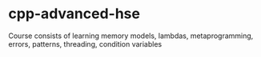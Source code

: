# cpp-advanced-hse
Course consists of learning memory models, lambdas, metaprogramming, errors, patterns, threading, condition variables
